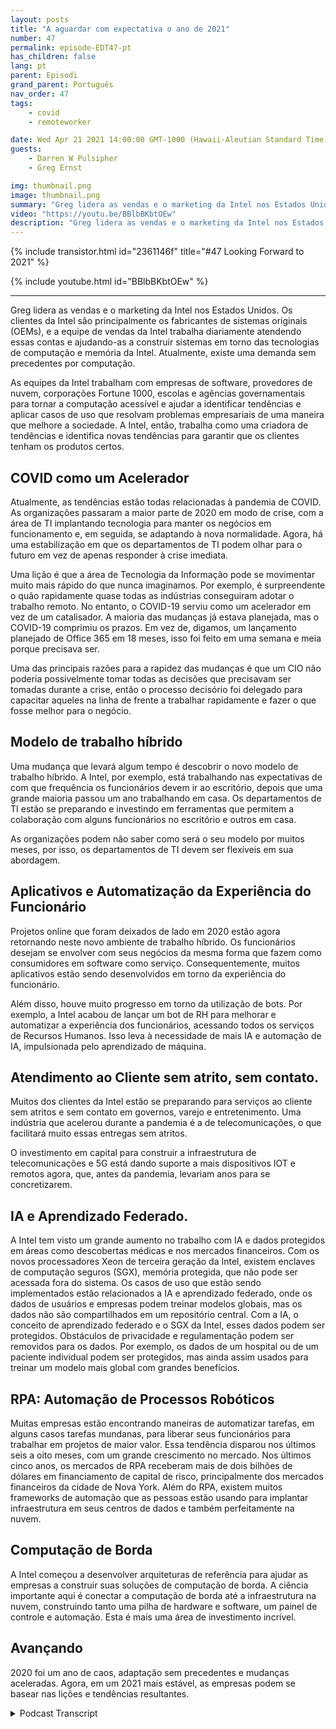 ```yaml
---
layout: posts
title: "A aguardar com expectativa o ano de 2021"
number: 47
permalink: episode-EDT47-pt
has_children: false
lang: pt
parent: Episodi
grand_parent: Português
nav_order: 47
tags:
    - covid
    - remoteworker

date: Wed Apr 21 2021 14:00:00 GMT-1000 (Hawaii-Aleutian Standard Time)
guests:
    - Darren W Pulsipher
    - Greg Ernst

img: thumbnail.png
image: thumbnail.png
summary: "Greg lidera as vendas e o marketing da Intel nos Estados Unidos. Os clientes da Intel são principalmente os fabricantes de equipamentos originais (OEMs), e a equipe de vendas da Intel trabalha diariamente atendendo essas contas e ajudando-as a construir sistemas em torno das tecnologias de computação e memória da Intel. Atualmente, há uma demanda sem precedentes por computação. As equipes da Intel trabalham com empresas de software, provedores de nuvem, grandes empresas, escolas e agências governamentais para tornar a computação acessível e ajudar a identificar tendências e aplicar casos de uso que resolvam problemas de negócios de uma maneira que melhore a sociedade. Portanto, a Intel trabalha como uma grande influenciadora e identifica novas tendências para garantir que os clientes tenham os produtos certos."
video: "https://youtu.be/BBlbBKbtOEw"
description: "Greg lidera as vendas e o marketing da Intel nos Estados Unidos. Os clientes da Intel são principalmente os fabricantes de equipamentos originais (OEMs), e a equipe de vendas da Intel trabalha diariamente atendendo essas contas e ajudando-as a construir sistemas em torno das tecnologias de computação e memória da Intel. Atualmente, há uma demanda sem precedentes por computação. As equipes da Intel trabalham com empresas de software, provedores de nuvem, grandes empresas, escolas e agências governamentais para tornar a computação acessível e ajudar a identificar tendências e aplicar casos de uso que resolvam problemas de negócios de uma maneira que melhore a sociedade. Portanto, a Intel trabalha como uma grande influenciadora e identifica novas tendências para garantir que os clientes tenham os produtos certos."
---
```


<div>
{% include transistor.html id="2361146f" title="#47 Looking Forward to 2021" %}

{% include youtube.html id="BBlbBKbtOEw" %}
</div>

---

Greg lidera as vendas e o marketing da Intel nos Estados Unidos. Os clientes da Intel são principalmente os fabricantes de sistemas originais (OEMs), e a equipe de vendas da Intel trabalha diariamente atendendo essas contas e ajudando-as a construir sistemas em torno das tecnologias de computação e memória da Intel. Atualmente, existe uma demanda sem precedentes por computação.

As equipes da Intel trabalham com empresas de software, provedores de nuvem, corporações Fortune 1000, escolas e agências governamentais para tornar a computação acessível e ajudar a identificar tendências e aplicar casos de uso que resolvam problemas empresariais de uma maneira que melhore a sociedade. A Intel, então, trabalha como uma criadora de tendências e identifica novas tendências para garantir que os clientes tenham os produtos certos.

## COVID como um Acelerador

Atualmente, as tendências estão todas relacionadas à pandemia de COVID. As organizações passaram a maior parte de 2020 em modo de crise, com a área de TI implantando tecnologia para manter os negócios em funcionamento e, em seguida, se adaptando à nova normalidade. Agora, há uma estabilização em que os departamentos de TI podem olhar para o futuro em vez de apenas responder à crise imediata.

Uma lição é que a área de Tecnologia da Informação pode se movimentar muito mais rápido do que nunca imaginamos. Por exemplo, é surpreendente o quão rapidamente quase todas as indústrias conseguiram adotar o trabalho remoto. No entanto, o COVID-19 serviu como um acelerador em vez de um catalisador. A maioria das mudanças já estava planejada, mas o COVID-19 comprimiu os prazos. Em vez de, digamos, um lançamento planejado de Office 365 em 18 meses, isso foi feito em uma semana e meia porque precisava ser.

Uma das principais razões para a rapidez das mudanças é que um CIO não poderia possivelmente tomar todas as decisões que precisavam ser tomadas durante a crise, então o processo decisório foi delegado para capacitar aqueles na linha de frente a trabalhar rapidamente e fazer o que fosse melhor para o negócio.

## Modelo de trabalho híbrido

Uma mudança que levará algum tempo é descobrir o novo modelo de trabalho híbrido. A Intel, por exemplo, está trabalhando nas expectativas de com que frequência os funcionários devem ir ao escritório, depois que uma grande maioria passou um ano trabalhando em casa. Os departamentos de TI estão se preparando e investindo em ferramentas que permitem a colaboração com alguns funcionários no escritório e outros em casa.

As organizações podem não saber como será o seu modelo por muitos meses, por isso, os departamentos de TI devem ser flexíveis em sua abordagem.

## Aplicativos e Automatização da Experiência do Funcionário

Projetos online que foram deixados de lado em 2020 estão agora retornando neste novo ambiente de trabalho híbrido. Os funcionários desejam se envolver com seus negócios da mesma forma que fazem como consumidores em software como serviço. Consequentemente, muitos aplicativos estão sendo desenvolvidos em torno da experiência do funcionário.

Além disso, houve muito progresso em torno da utilização de bots. Por exemplo, a Intel acabou de lançar um bot de RH para melhorar e automatizar a experiência dos funcionários, acessando todos os serviços de Recursos Humanos. Isso leva à necessidade de mais IA e automação de IA, impulsionada pelo aprendizado de máquina.

## Atendimento ao Cliente sem atrito, sem contato.

Muitos dos clientes da Intel estão se preparando para serviços ao cliente sem atritos e sem contato em governos, varejo e entretenimento. Uma indústria que acelerou durante a pandemia é a de telecomunicações, o que facilitará muito essas entregas sem atritos.

O investimento em capital para construir a infraestrutura de telecomunicações e 5G está dando suporte a mais dispositivos IOT e remotos agora, que, antes da pandemia, levariam anos para se concretizarem.

## IA e Aprendizado Federado.

A Intel tem visto um grande aumento no trabalho com IA e dados protegidos em áreas como descobertas médicas e nos mercados financeiros. Com os novos processadores Xeon de terceira geração da Intel, existem enclaves de computação seguros (SGX), memória protegida, que não pode ser acessada fora do sistema. Os casos de uso que estão sendo implementados estão relacionados a IA e aprendizado federado, onde os dados de usuários e empresas podem treinar modelos globais, mas os dados não são compartilhados em um repositório central. Com a IA, o conceito de aprendizado federado e o SGX da Intel, esses dados podem ser protegidos. Obstáculos de privacidade e regulamentação podem ser removidos para os dados. Por exemplo, os dados de um hospital ou de um paciente individual podem ser protegidos, mas ainda assim usados para treinar um modelo mais global com grandes benefícios.

## RPA: Automação de Processos Robóticos

Muitas empresas estão encontrando maneiras de automatizar tarefas, em alguns casos tarefas mundanas, para liberar seus funcionários para trabalhar em projetos de maior valor. Essa tendência disparou nos últimos seis a oito meses, com um grande crescimento no mercado. Nos últimos cinco anos, os mercados de RPA receberam mais de dois bilhões de dólares em financiamento de capital de risco, principalmente dos mercados financeiros da cidade de Nova York. Além do RPA, existem muitos frameworks de automação que as pessoas estão usando para implantar infraestrutura em seus centros de dados e também perfeitamente na nuvem.

## Computação de Borda

A Intel começou a desenvolver arquiteturas de referência para ajudar as empresas a construir suas soluções de computação de borda. A ciência importante aqui é conectar a computação de borda até a infraestrutura na nuvem, construindo tanto uma pilha de hardware e software, um painel de controle e automação. Esta é mais uma área de investimento incrível.

## Avançando

2020 foi um ano de caos, adaptação sem precedentes e mudanças aceleradas. Agora, em um 2021 mais estável, as empresas podem se basear nas lições e tendências resultantes.



<details>
<summary> Podcast Transcript </summary>

<p></p>

</details>
